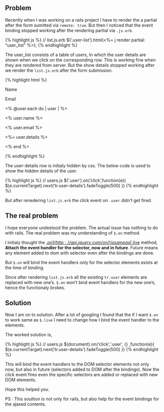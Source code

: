 Problem
-------

Recently when I was working on a rails project I have to render the a partial after the form sumitted via `remote: true`. But then I noticed that the event binding stopped working after the rendering partial via `.js.erb`.

{% highlight js %} // list.js.erb $(‘.user-list’).html(&lt;%= j render partial: “user\_list” %&gt;); {% endhighlight %}

The user\_list consists of a table of users, In which the user details are shown when we click on the corresponding row. This is working fine when they are rendered from server. But the show details stopped working after we render the `list.js.erb` after the form submission.

{% highlight html %}

Name

Email

&lt;% <span class="citation" data-cites="user.each"><span class="citation" data-cites="user.each">@user.each</span></span> do | user | %&gt;

&lt;% user.name %&gt;

&lt;% user.email %&gt;

&lt;%= user.details %&gt;

&lt;% end %&gt;

{% endhighlight %}

The user-details row is initialy hidden by css. The below code is used to show the hidden details of the user.

{% highlight js %} // users.js $(‘.user’).on(‘click’,function(e){ $(e.currentTarget).next(‘tr.user-details’).fadeToggle(500) }) {% endhighlight %}

But after renedering `list.js.erb` the click event on `.user` didn’t get fired.

The real problem
----------------

I hope everyone undestood the problem. The actual issue has nothing to do with rails. The real problem was my understanding of `$.on` method.

I initialy thought the [$.on](http://api.jquery.com/on/) is same as [$.live](http://api.jquery.com/live/) method, **Attach the event handler for the selector, now and in future**. Future means any element added to dom with selector even after the bindings are done.

But `$.on` will bind the event handlers only for the selector elements exists at the time of binding.

Since after rendering `list.js.erb` all the existing `tr.user` elements are replaced with new one’s. `$.on` won’t bind event handlers for the new one’s, hence the functionaly brokes.

Solution
--------

Now I am on to solution. After a lot of googling I found that the if I want `$.on` to work same as `$.live` I need to change how I bind the event handler to the elements.

The worked solution is,

{% highlight js %} // users.js $(document).on(‘click’,‘.user’, {} ,function(e){ $(e.currentTarget).next(‘tr.user-details’).fadeToggle(500) }) {% endhighlight %}

This will bind the event handlers to the DOM selector elements not only now, but also in future (selectors added to DOM after the bindings). Now the click event fires even the specific selectors are added or replaced with new DOM elements.

Hope this helped you.

PS : This soultion is not only for rails, but also help for the event bindings for the ajaxed contents.
